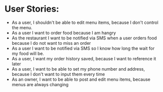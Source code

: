 # User Stories:
- As a user, I shouldn't be able to edit menu items, because I don't control the menu.
- As a user I want to order food because I am hangry
- As the restaurant I want to be notified via SMS when a user orders food because I do not want to miss an order
- As a user I want to be notified via SMS so I know how long the 
wait for my food will be. 
- As a user, I want my order history saved, because I want to reference it later
- As a user, I want to be able to set my phone number and address, because I don't want to input them every time
- As an owner, I want to be able to post and edit menu items, because menus are always changing
